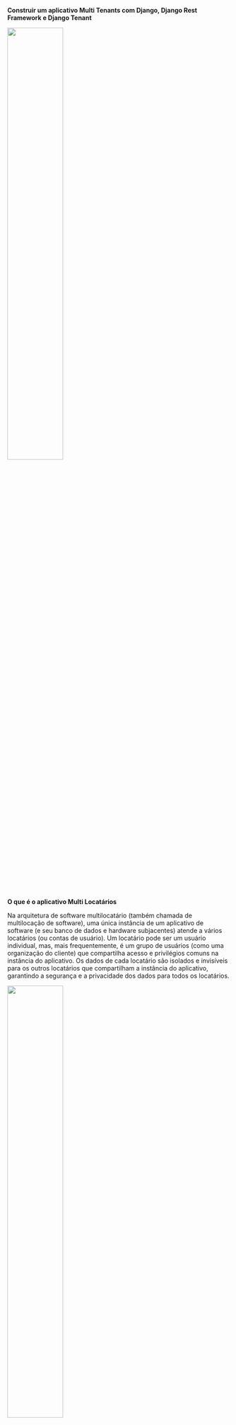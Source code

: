 <b>Construir um aplicativo Multi Tenants com Django, Django Rest Framework e Django Tenant</b>

<img src="https://blog.thinkitive.net/wp-content/uploads/2023/09/meta-image-3-1024x535.jpg" width="50%"></img> 

<b>O que é o aplicativo Multi Locatários</b>

Na arquitetura de software multilocatário (também chamada de multilocação de software), uma única instância de um aplicativo de software (e seu banco de dados e hardware subjacentes) atende a vários locatários (ou contas de usuário). Um locatário pode ser um usuário individual, mas, mais frequentemente, é um grupo de usuários (como uma organização do cliente) que compartilha acesso e privilégios comuns na instância do aplicativo. Os dados de cada locatário são isolados e invisíveis para os outros locatários que compartilham a instância do aplicativo, garantindo a segurança e a privacidade dos dados para todos os locatários. 

<img src="https://blog.thinkitive.net/wp-content/uploads/2023/09/What-is-Multi-Tenants-Application-1024x490.png" width="50%"></img>

<b>Tipos de modelagem multilocatários</b>

<b>Modelagem de replicação de instância:</b> - Nesta modelagem, o sistema gira uma nova instância para cada locatário. Isso é mais fácil de começar, mas difícil de escalar. Torna-se um desafio quando há mais inquilinos. É semelhante à arquitetura de locatário único.

<b>Modelagem de Segregação de Banco de Dados:</b> - Nesta modelagem, separamos bancos de dados para cada Locatário para armazenar seus dados em um banco de dados específico. Novamente, será difícil lidar com bancos de dados quando houver um aumento no número de locatários.

<b>Modelagem de segregação de esquema:</b> - Nesta modelagem, usamos um único banco de dados e uma única instância de um aplicativo. Quando criamos um novo locatário, criamos um novo esquema nesse banco de dados para esse locatário armazenar seus dados separadamente.

<img src="https://blog.thinkitive.net/wp-content/uploads/2023/09/Multi-Tenants-modelling-1024x408.png" width="50%"></img>

<b>Por que usamos aplicativos multilocatários?</b>

Vejamos um exemplo do Domínio Saúde. Neste domínio, cada cliente deseja separar e isolar seus dados uns dos outros. Os dados no domínio Saúde são suscetíveis aos pacientes, por isso os clientes desejam separá-los. No aplicativo multilocatário, separamos o banco de dados ou esquema para que os dados sejam separados. Portanto, devido à conformidade dos clientes relacionada aos dados, estamos usando um aplicativo multilocatário.

<b>O que são esquemas?</b>

Geralmente, um esquema pode ser visto como um diretório em um sistema operacional, cada diretório (esquema) com seu próprio conjunto de arquivos (tabelas e objetos). Isso permite que o mesmo nome de tabela e objetos sejam usados ​​em esquemas diferentes sem conflito.

Um banco de dados contém um ou mais esquemas nomeados, que por sua vez contêm tabelas. Os esquemas também contêm outros objetos nomeados, incluindo tipos de dados, funções e operadores. O mesmo nome de objeto pode ser usado em esquemas diferentes sem conflito; por exemplo, esquema1 e meu esquema podem conter tabelas denominadas minhatabela. Ao contrário dos bancos de dados, os esquemas não são rigidamente separados: um usuário pode acessar objetos em qualquer esquema do banco de dados ao qual esteja conectado, se tiver privilégios para fazê-lo.

<b>Existem vários motivos pelos quais alguém pode querer usar esquemas:</b>

Para permitir que muitos usuários usem um banco de dados sem interferir uns nos outros.
Organize objetos de banco de dados em grupos lógicos para torná-los mais gerenciáveis.
Aplicativos de terceiros podem ser colocados em esquemas separados para que não colidam com os nomes de outros objetos.

Os esquemas são análogos aos diretórios no nível do sistema operacional, exceto que os esquemas não podem ser aninhados. 

<b>Para mais informações:</b> <a src="https://www.postgresql.org/docs/14/ddl-schemas.html">https://www.postgresql.org/docs/14/ddl-schemas.html</a>